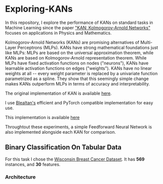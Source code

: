 # Exploring-KANs

In this repository, I explore the performance of KANs on standard tasks in Machine Learning since the paper ["KAN: Kolmogorov-Arnold Networks"](https://arxiv.org/abs/2404.19756) focuses on applications in Physics and Mathematics.

Kolmogorov-Arnold Networks (KANs) are promising alternatives of Multi-Layer Perceptrons (MLPs). KANs have strong mathematical foundations just like MLPs: MLPs are based on the universal approximation theorem, while KANs are based on Kolmogorov-Arnold representation theorem. While MLPs have fixed activation functions on nodes ("neurons"), KANs have learnable activation functions on edges ("weights"). KANs have no linear weights at all -- every weight parameter is replaced by a univariate function parametrized as a spline. They show that this seemingly simple change makes KANs outperform MLPs in terms of accuracy and interpretability.

The original implementation of KAN is available [here](https://github.com/KindXiaoming/pykan).

I use [Blealtan's](https://github.com/Blealtan) efficient and PyTorch compatible implementation for easy use.

This implementation is available [here](https://github.com/Blealtan/efficient-kan)

Throughtout these experiments, a simple Feedforward Neural Network is also implemented alongside each KAN for comparison.

## Binary Classification On Tabular Data

For this task I chose the [Wisconsin Breast Cancer Dataset](https://scikit-learn.org/stable/modules/generated/sklearn.datasets.load_breast_cancer.html). It has **569** instances, and **30** features.

### Architecture

